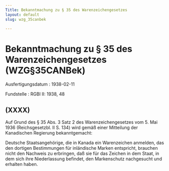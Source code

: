```yaml
---
Title: Bekanntmachung zu § 35 des Warenzeichengesetzes
layout: default
slug: wzg_35canbek

---
```


# Bekanntmachung zu § 35 des Warenzeichengesetzes (WZG§35CANBek)

Ausfertigungsdatum
:   1938-02-11

Fundstelle
:   RGBl II: 1938, 48



## (XXXX)

Auf Grund des § 35 Abs. 3 Satz 2 des Warenzeichengesetzes vom 5. Mai
1936 (Reichsgesetzbl. II S. 134) wird gemäß einer Mitteilung der
Kanadischen Regierung bekanntgemacht:

Deutsche Staatsangehörige, die in Kanada ein Warenzeichen anmelden,
das den dortigen Bestimmungen für inländische Marken entspricht,
brauchen nicht den Nachweis zu erbringen, daß sie für das Zeichen in
dem Staat, in dem sich ihre Niederlassung befindet, den Markenschutz
nachgesucht und erhalten haben.

